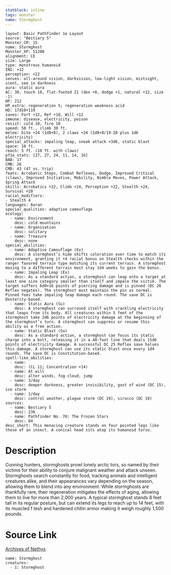 ```yaml
---
statblock: inline
tags: monster
name: Stormghost
---
```

```statblock
layout: Basic Pathfinder 1e Layout
source: "Bestiary 5"
Monster_CR: 15
name: Stormghost
Monster_XP: 51200
alignment: CE
size: Large
type: monstrous humanoid
INI: +12
perception: +22
senses: all-around vision, darkvision, low-light vision, mistsight, scent, see in darkness
aura: static aura
AC: 30, touch 18, flat-footed 21 (dex +8, dodge +1, natural +12, size -1)
HP: 212
HP_extra: regeneration 5; regeneration weakness acid
HD: 17d10+119
saves: Fort +12, Ref +18, Will +12
immune: disease, electricity, poison
resist: cold 10, fire 10
speed: 50 ft., climb 30 ft.
melee: bite +24 (1d8+8), 2 claws +24 (1d8+8/19-20 plus 1d6 electricity)
special_attacks: impaling leap, sneak attack +3d6, static blast
space: 10 ft.
reach: 5 ft. (10 ft. with claws)
pf1e_stats: [27, 27, 24, 11, 14, 16]
BAB: 17
CMB: 26
CMD: 43 (47 vs. trip)
feats: Acrobatic Steps, Combat Reflexes, Dodge, Improved Critical (claws), Improved Initiative, Mobility, Nimble Moves, Power Attack, Spring Attack
skills: Acrobatics +22, Climb +24, Perception +22, Stealth +24, Survival +20
racial_modifiers:
- Stealth 4
languages: Auran
special_qualities: adaptive camouflage
ecology:
  - name: Environment
    desc: cold mountains
  - name: Organisation
    desc: solitary
  - name: Treasure
    desc: none
special_abilities:
  - name: Adaptive Camouflage (Ex)
    desc: A stormghost’s hide shifts coloration over time to match its environment, granting it +4 racial bonus on Stealth checks within the ranger favored terrain type matching its current terrain. A stormghost moving to a different terrain must stay 1d4 weeks to gain the bonus.
  - name: Impaling Leap (Ex)
    desc: As a standard action, a stormghost can leap onto a target at least one size category smaller than itself and impale the victim. The target suffers 6d8+16 points of piercing damage and is pinned (DC 26 Reflex negates). The stormghost must maintain the pin as normal. Pinned foes take impaling leap damage each round. The save DC is Dexterity-based.
  - name: Static Aura (Su)
    desc: A stormghost can surround itself with crackling electricity that leaps from its body. All creatures within 5 feet of the stormghost take 2d6 points of electricity damage at the beginning of the stormghost’s turn. A stormghost can suppress or resume this ability as a free action.
  - name: Static Blast (Su)
    desc: As a standard action, a stormghost can focus its static charge into a bolt, releasing it in a 40-foot line that deals 15d6 points of electricity damage. A successful DC 25 Reflex save halves this damage. A stormghost can use its static blast once every 1d4 rounds. The save DC is Constitution-based.
spell-like_abilities:
  - name:
    desc: (CL 11; Concentration +14)
  - name: At will
    desc: alter winds, fog cloud, jump
  - name: 3/day
    desc: deeper darkness, greater invisibility, gust of wind (DC 15), ice storm
  - name: 1/day
    desc: control weather, plague storm (DC 19), sirocco (DC 19)
sources:
  - name: Bestiary 5
    desc: 236
  - name: Pathfinder No. 70: The Frozen Stars
    desc: 84
desc_short: This menacing creature stands on four pointed legs like those of an insect. A conical head sits atop its humanoid torso.
```
# Description
Cunning hunters, stormghosts prowl lonely arctic tors, so named by their victims for their ability to conjure malignant weather and attack unseen. Stormghosts search constantly for food, tracking animals and intelligent creatures alike, and their appearances vary depending on the season, allowing them to blend into any environment. While stormghosts are thankfully rare, their regeneration mitigates the effects of aging, allowing them to live for more than 2,000 years. A typical stormghost stands 8 feet tall in its regular posture, but can extend its legs to reach up to 14 feet, with its muscled f lesh and hardened chitin armor making it weigh roughly 1,500 pounds.
# Source Link
[Archives of Nethys](https://aonprd.com/MonsterDisplay.aspx?ItemName=Stormghost)
```encounter-table
name: Stormghost
creatures:
  - 1: Stormghost
```
